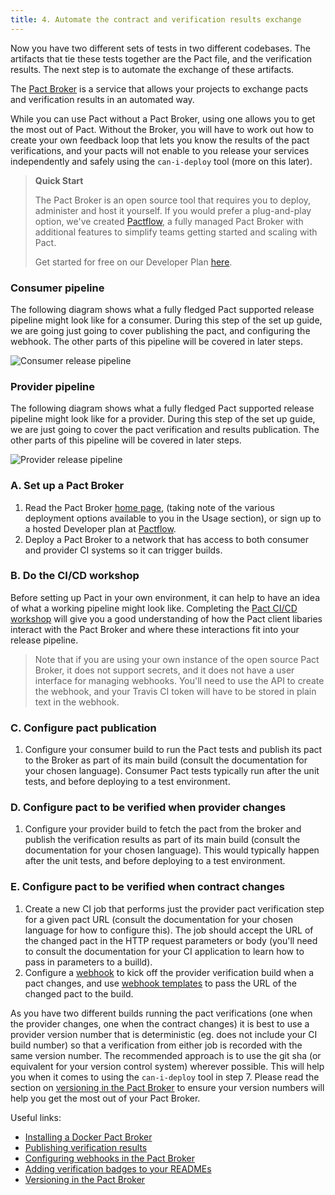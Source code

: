 ```yaml
---
title: 4. Automate the contract and verification results exchange
---
```


Now you have two different sets of tests in two different codebases. The artifacts that tie these tests together are the Pact file, and the verification results. The next step is to automate the exchange of these artifacts.

The [Pact Broker](https://github.com/pact-foundation/pact_broker) is a service that allows your projects to exchange pacts and verification results in an automated way.

While you can use Pact without a Pact Broker, using one allows you to get the most out of Pact. Without the Broker, you will have to work out how to create your own feedback loop that lets you know the results of the pact verifications, and your pacts will not enable to you release your services independently and safely using the `can-i-deploy` tool \(more on this later\).


> **Quick Start**
>
> The Pact Broker is an open source tool that requires you to deploy, administer and host it yourself. If you would prefer a plug-and-play option, we've created [Pactflow](https://pactflow.io/?utm_source=ossdocs&utm_campaign=effective_pact_setup), a fully managed Pact Broker with additional features to simplify teams getting started and scaling with Pact.
>
> Get started for free on our Developer Plan [here](https://pactflow.io/pricing/?utm_source=ossdocs&utm_campaign=effective_pact_setup_dev_plan).


### Consumer pipeline

The following diagram shows what a fully fledged Pact supported release pipeline might look like for a consumer. During this step of the set up guide, we are going just going to cover publishing the pact, and configuring the webhook. The other parts of this pipeline will be covered in later steps.

![Consumer release pipeline](/img/advanced-pact-workshop-diagrams-consumer-pipeline.png)

### Provider pipeline

The following diagram shows what a fully fledged Pact supported release pipeline might look like for a provider. During this step of the set up guide, we are just going to cover the pact verification and results publication. The other parts of this pipeline will be covered in later steps.

![Provider release pipeline](/img/advanced-pact-workshop-diagrams-provider-pipeline.png)

### A. Set up a Pact Broker

1. Read the Pact Broker [home page](https://github.com/pact-foundation/pact_broker), \(taking note of the various deployment options available to you in the Usage section\), or sign up to a hosted Developer plan at [Pactflow](https://pactflow.io/pricing/?utm_source=ossdocs&utm_campaign=effective_pact_setup_step_1).
2. Deploy a Pact Broker to a network that has access to both consumer and provider CI systems so it can trigger builds.

### B. Do the CI/CD workshop

Before setting up Pact in your own environment, it can help to have an idea of what a working pipeline might look like. Completing the [Pact CI/CD workshop](https://docs.pactflow.io/docs/workshops/ci-cd/) will give you a good understanding of how the Pact client libaries interact with the Pact Broker and where these interactions fit into your release pipeline.

> Note that if you are using your own instance of the open source Pact Broker, it does not support secrets, and it does not have a user interface for managing webhooks. You'll need to use the API to create the webhook, and your Travis CI token will have to be stored in plain text in the webhook.

### C. Configure pact publication

1. Configure your consumer build to run the Pact tests and publish its pact to the Broker as part of its main build \(consult the documentation for your chosen language\). Consumer Pact tests typically run after the unit tests, and before deploying to a test environment.

### D. Configure pact to be verified when provider changes

1. Configure your provider build to fetch the pact from the broker and publish the verification results as part of its main build \(consult the documentation for your chosen language\). This would typically happen after the unit tests, and before deploying to a test environment.

### E. Configure pact to be verified when contract changes

1. Create a new CI job that performs just the provider pact verification step for a given pact URL \(consult the documentation for your chosen language for how to configure this\). The job should accept the URL of the changed pact in the HTTP request parameters or body (you'll need to consult the documentation for your CI application to learn how to pass in parameters to a builld).
2. Configure a [webhook](/pact_broker/webhooks) to kick off the provider verification build when a pact changes, and use [webhook templates](/pact_broker/advanced_topics/api_docs/webhooks#dynamic-variable-substitution) to pass the URL of the changed pact to the build.

As you have two different builds running the pact verifications \(one when the provider changes, one when the contract changes\) it is best to use a provider version number that is deterministic \(eg. does not include your CI build number\) so that a verification from either job is recorded with the same version number. The recommended approach is to use the git sha \(or equivalent for your version control system\) wherever possible. This will help you when it comes to using the `can-i-deploy` tool in step 7. Please read the section on [versioning in the Pact Broker](/getting_started/versioning_in_the_pact_broker) to ensure your version numbers will help you get the most out of your Pact Broker.

Useful links:

* [Installing a Docker Pact Broker](https://hub.docker.com/r/pactfoundation/pact-broker)
* [Publishing verification results](/pact_broker/advanced_topics/provider_verification_results)
* [Configuring webhooks in the Pact Broker](/pact_broker/webhooks)
* [Adding verification badges to your READMEs](/pact_broker/advanced_topics/provider_verification_badges)
* [Versioning in the Pact Broker](/getting_started/versioning_in_the_pact_broker)
